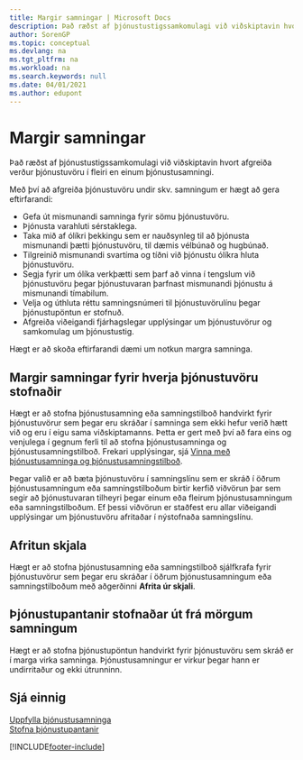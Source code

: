 ```yaml
---
title: Margir samningar | Microsoft Docs
description: Það ræðst af þjónustustigssamkomulagi við viðskiptavin hvort afgreiða verður þjónustuvöru í fleiri en einum þjónustusamningi.
author: SorenGP
ms.topic: conceptual
ms.devlang: na
ms.tgt_pltfrm: na
ms.workload: na
ms.search.keywords: null
ms.date: 04/01/2021
ms.author: edupont
---
```

# <a name="multiple-contracts"></a><a name="multiple-contracts"></a><a name="multiple-contracts"></a>Margir samningar
Það ræðst af þjónustustigssamkomulagi við viðskiptavin hvort afgreiða verður þjónustuvöru í fleiri en einum þjónustusamningi.  
  
Með því að afgreiða þjónustuvöru undir skv. samningum er hægt að gera eftirfarandi:  
  
* Gefa út mismunandi samninga fyrir sömu þjónustuvöru.  
* Þjónusta varahluti sérstaklega.  
* Taka mið af ólíkri þekkingu sem er nauðsynleg til að þjónusta mismunandi þætti þjónustuvöru, til dæmis vélbúnað og hugbúnað.  
* Tilgreinið mismunandi svartíma og tíðni við þjónustu ólíkra hluta þjónustuvöru.  
* Segja fyrir um ólíka verkþætti sem þarf að vinna í tengslum við þjónustuvöru þegar þjónustuvaran þarfnast mismunandi þjónustu á mismunandi tímabilum.  
* Velja og úthluta réttu samningsnúmeri til þjónustuvörulínu þegar þjónustupöntun er stofnuð.  
* Afgreiða viðeigandi fjárhagslegar upplýsingar um þjónustuvörur og samkomulag um þjónustustig.  
  
Hægt er að skoða eftirfarandi dæmi um notkun margra samninga.  
  
## <a name="creating-multiple-contracts-per-service-item"></a><a name="creating-multiple-contracts-per-service-item"></a><a name="creating-multiple-contracts-per-service-item"></a>Margir samningar fyrir hverja þjónustuvöru stofnaðir
Hægt er að stofna þjónustusamning eða samningstilboð handvirkt fyrir þjónustuvörur sem þegar eru skráðar í samninga sem ekki hefur verið hætt við og eru í eigu sama viðskiptamanns. Þetta er gert með því að fara eins og venjulega í gegnum  ferli til að stofna þjónustusamninga og þjónustusamningstilboð. Frekari upplýsingar, sjá [Vinna með þjónustusamninga og þjónustusamningstilboð](service-how-to-create-service-contracts-and-service-contract-quotes.md).  
  
Þegar valið er að bæta þjónustuvöru í samningslínu sem er skráð í öðrum þjónustusamningum eða samningstilboðum birtir kerfið viðvörun þar sem segir að þjónustuvaran tilheyri þegar einum eða fleirum þjónustusamningum eða samningstilboðum. Ef þessi viðvörun er staðfest eru allar viðeigandi upplýsingar um þjónustuvöru afritaðar í nýstofnaða samningslínu.  
  
## <a name="copying-documents"></a><a name="copying-documents"></a><a name="copying-documents"></a>Afritun skjala
Hægt er að stofna þjónustusamning eða samningstilboð sjálfkrafa fyrir þjónustuvörur sem þegar eru skráðar í öðrum þjónustusamningum eða samningstilboðum með aðgerðinni **Afrita úr skjali**.  
  
## <a name="creating-service-orders-for-multiple-contracts"></a><a name="creating-service-orders-for-multiple-contracts"></a><a name="creating-service-orders-for-multiple-contracts"></a>Þjónustupantanir stofnaðar út frá mörgum samningum
Hægt er að stofna þjónustupöntun handvirkt fyrir þjónustuvöru sem skráð er í marga virka samninga. Þjónustusamningur er virkur þegar hann er undirritaður og ekki útrunninn.  
  
## <a name="see-also"></a><a name="see-also"></a><a name="see-also"></a>Sjá einnig
[Uppfylla þjónustusamninga](service-fulfill-service-contracts.md)  
[Stofna þjónustupantanir](service-how-to-create-service-orders.md)  


[!INCLUDE[footer-include](includes/footer-banner.md)]
